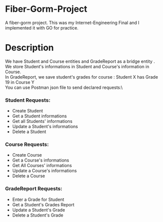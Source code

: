 # Fiber-Gorm-Project
A fiber-gorm project. This was my Internet-Engineering Final and I implemented it with GO for practice.

# Description
We have Student and Course entities and GradeReport as a bridge entity .\
We store Student's informations in Student and Course's information in Course. \
In GradeReport, we save student's grades for course : Student X has Grade 19 in Course Y \
You can use Postman json file to send declared requests:\
### Student Requests:
* Create Student
* Get a Student informations
* Get all Students' informations
* Update a Student's informations
* Delete a Student

### Course Requests:
* Create Course
* Get a Course's informations
* Get All Courses' informations
* Update a Course's informations
* Delete a Course

### GradeReport Requests:
* Enter a Grade for Student
* Get a Student's Grades Report
* Update a Student's Grade
* Delete a Student's Grade
